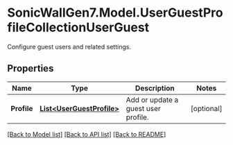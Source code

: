 # SonicWallGen7.Model.UserGuestProfileCollectionUserGuest
Configure guest users and related settings.

## Properties

Name | Type | Description | Notes
------------ | ------------- | ------------- | -------------
**Profile** | [**List&lt;UserGuestProfile&gt;**](UserGuestProfile.md) | Add or update a guest user profile. | [optional] 

[[Back to Model list]](../README.md#documentation-for-models) [[Back to API list]](../README.md#documentation-for-api-endpoints) [[Back to README]](../README.md)

